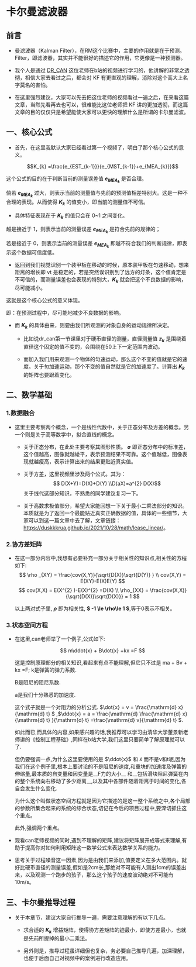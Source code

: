 # 卡尔曼滤波器

## 前言

* 曼滤波器（Kalman Filter），在RM这个比赛中，主要的作用就是在于预测。Filter，即滤波器，其实并不能很好的描述它的作用，它更像是一种预测器。

* 我个人是通过 [DR_CAN](https://space.bilibili.com/230105574?spm_id_from=333.337.search-card.all.click) 这位老师在b站的视频进行学习的，他讲解的非常之透彻，相信大家去看过之后，都会对 KF 有更直观的理解，消除对这个高大上名字莫名的害怕。

* 在这里强烈建议，大家可以先去把这位老师的视频看过一遍之后，在来看这篇文章，当然先看再去也可以，很难能比这位老师把 KF 讲的更加透彻，而这篇文章的目的仅仅只是希望能使大家可以更快的理解什么是所谓的卡尔曼滤波。

## 一、核心公式

* 首先，在这里我默认大家已经看过第一个视频了，明白了那个核心公式的意义。

  $$K_{k} =\frac{e_{EST_{k-1}}}{e_{MST_{k-1}}+e_{MEA_{k}}}$$

这个公式的目的在于判断当前的测量误差值 __$e_{MEA_{k}}$__ 是否合理。

倘若 __$e_{MEA_{k}}$__ 过大，则表示当前的测量值与先前的预测值相差特别大。这是一种不合理的表现。从而使得 __$K_{k}$__ 的值变小，即当前的测量值不可信。

* 具体特征表现在于 __$K_{k}$__ 的值只会在 0~1 之间变化。

越是接近于 1，则表示当前的测量误差 __$e_{MEA_{k}}$__ 是符合先前的规律的；

若是接近于 0，则表示当前的测量误差 __$e_{MEA_{k}}$__ 即越不符合我们的判断规律，即表示这个数据可信度低。

* 返回到我们视觉识别一个装甲板在移动的时候，原本装甲板在匀速移动，想来距离的增长即 vt 是稳定的，若是突然误识别到了远方的灯条，这个值肯定是不可信的，而测量误差也会表现的特别大，__$K_{k}$__ 就会把这个不良数据的影响，尽可能减小。

这就是这个核心公式的意义体现。

即：在预测过程中，尽可能地减少不良数据的影响。

* 而 __$K_{k}$__ 的具体由来，则要由我们所观测的对象自身的运动规律所决定。

  * 比如说dr_can第一节课里对于硬币直径的测量，直径测量值 __$z_{k}$__ 是围绕着直径这个固定的值不变的，会围绕在50上下一定范围内波动。

  * 而加入我们用来观测一个物体的匀速运动，那么这个不变的值就是它的速度。关于匀加速运动，那个不变的值自然就是它的加速度了。计算出 __$K_{k}$__ 的矩阵也要跟着变化。

## 二、数学基础

### 1.数据融合

* 这里主要考察两个概念，一个是线性代数中，关于正态分布及方差的概念。另一个则是关于高等数学中，拟合直线的概念。

  * 关于正态分布，在此处主要考察其图形性质。 __$\sigma$__ 即正态分布中的标准差，这个值越高，图像就越矮平，表示预测结果不可靠。这个值越低，图像表现就越瘦高，表示计算出来的结果更贴近真实值。

  * 关于方差，这里视频里涉及两个公式。其为：
    $$ D(X+Y)=D(X)+D(Y) \\D(aX)=a^{2} D(X)$$
  关于线代这部分知识，不熟悉的同学建议复习一下。

  * 关于高数求极值部分，希望大家能回想一下关于最小二乘法部分的知识。本质就是为了返回一个最能贴近真实正确数据的值，具体的一些细节，大家可以到这一篇文章中去了解，文章链接：<https://duskkkrua.github.io/2021/10/28/math/lease_linear/>。

### 2.协方差矩阵

* 在这一部分内容中,我想有必要补充一部分关于相关性的知识点,相关性的方程如下:
  $$ \rho _{XY} = \frac{cov(X,Y)}{\sqrt{D(X)}\sqrt{D(Y)} }  \\
   cov(X,Y) = E(XY)-E(X)E(Y) $$
  $$   cov(X,X) = E(X^{2} )-E(X)^{2} =D(X) \\ \rho_{XX} = \frac{cov(X,X)}{\sqrt{D(X)}\sqrt{D(X)}} = 1 $$
  
  以上两对式子里, __$\rho$__ 即为相关性, __$ -1 \le \rho\le 1 $__,等于0表示不相关。

### 3.状态空间方程

* 在这里,can老师举了一个例子,公式如下:
  
  $$ m\ddot{x} + B\dot{x} +kx =F $$

  这是控制原理部分的相关知识,看起来有点不能理解,但它只不过是 ma + Bv + kx =F;
  k是弹簧的弹力系数.
  
  B是阻尼的阻尼系数.
  
  a是我们十分熟悉的加速度.
  
  这个式子就是一个对阻力的分析公式. $\dot{x} = v = \frac{\mathrm{d} x}{\mathrm{d} t} $ ,$\ddot{x} = a = \frac{\mathrm{d} \frac{\mathrm{d} x}{\mathrm{d} t} }{\mathrm{d} t} =\frac{\mathrm{d} v}{\mathrm{d} t}  $.

  如此而已,而具体的内容,如果感兴趣的话,我推荐可以学习由清华大学董景新老师讲的《控制工程基础》,同样在b站大学,我们这里只要简单了解原理就可以了.

  但仍要强调一点,为什么这里要使用的是 $\ddot{x}$ 和 $\dot{x}$ 而不是v和t呢,因为我们在这个例子里,根本上要讨论的不是阻尼的速度,和重块的加速度及弹簧的伸缩量,最本质的自变量和因变量是__F力的大小__ 和__包括滑块阻尼弹簧在内的整个系统向右移动了多少距离__,以及其中各部件随着距离于时间的变化,各自会发生什么变化.

  为什么这个叫做状态空间方程就是因为它描述的是这一整个系统之中,各个局部的参数所集合起来的系统的综合状态,切记在今后的项目过程中,要深切抓住这个重点。

  此外,强调两个重点。

* 观看can老师视频的同时,遇到不理解的矩阵,建议将矩阵展开成等式来理解,有助于提高你对如何利用矩阵这一数学公式来表达数学关系的能力。

* 思考关于过程噪音这一因素,因为是由我们来添加,值要定义在多大范围内。就好比硬币直径的测量误差,假如是2cm长,那绝对不可能有人测出1cm的误差出来，以及观测一个跑步的孩子，那么这个孩子的速度波动绝对不可能有10m/s。

## 三、卡尔曼推导过程

  * 关于本章节，建议大家自行推导一遍，需要注意理解的有以下几点。
  
    *  求合适的 __$K_{k}$__ 增益矩阵，使得协方差矩阵的迹最小，即使方差最小，也就是先前所提掉的最小二乘法。

    *  另外则是，推导过程虽详细但也复杂，务必要自己推导几遍，加深理解，也便于后面自己对视频中的案例进行改造应用。


